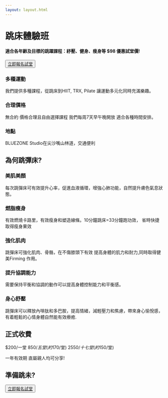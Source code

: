 ```yaml
---
layout: layout.html
---
```

<style type="text/css">
.tg  {border-collapse:collapse;border-spacing:0;}
.tg td{border-color:black;border-style:solid;border-width:1px;font-size:14px;
  overflow:hidden;padding:10px 5px;word-break:normal;}
.tg th{border-color:black;border-style:solid;border-width:1px;font-size:14px;
  font-weight:normal;overflow:hidden;padding:10px 5px;word-break:normal;}
.tg .tg-cly1{text-align:left;vertical-align:middle}
.tg .tg-wa1i{font-weight:bold;text-align:center;vertical-align:middle}
</style>
<div class="hi">
<h1> 跳床體驗班</h1>
<h4>適合各年齡及目標的跳躍課程：紓壓、健身、瘦身等 $98 優惠試堂價!</h4>
<button class="sign-up-button"><a href="./trial/">立即報名試堂</a></button>
</div>

### 多種運動
我們提供多種課程，從跳床到HIIT, TRX, Pilate 讓運動多元化同時充滿樂趣。

### 合理價格
無合約 價格合理且自由選擇課程 我們每周7天早午晚開放 適合各種時間安排。

### 地點
BLUEZONE Studio在尖沙嘴山林道，交通便利

## 為何跳彈床?
### 美肌美顏
每次跳彈床可有效提升心率，促進血液循環，增強心肺功能，自然提升膚色氣息狀態。

### 燃脂瘦身
有效燃燒卡路里，有效瘦身和塑造線條。10分鐘跳床=33分鐘跑功效， 省時快捷取得瘦身果效

### 強化肌肉
跳彈床可強化肌肉、骨骼，在不傷膝頭下有效 提高身體的肌力和耐力,同時取得健美Firming 作用。

### 提升協調能力
需要保持平衡和協調的動作可以提高身體控制能力和平衡感。

### 身心舒壓
跳彈床可以釋放內啡肽和多巴胺，提高情緒，減輕壓力和焦慮，帶來身心愉悅感，有着輕鬆的心情身體自然能有效療癒.

## 正式收費
$200/一堂
$850/五堂
(約$170/堂)
$2550/十七堂
(約$150/堂)

一年有效期
直屬親人均可分享!

## 準備跳未?
<button class="sign-up-button"><a href="./trial/">立即報名試堂</a></button>
